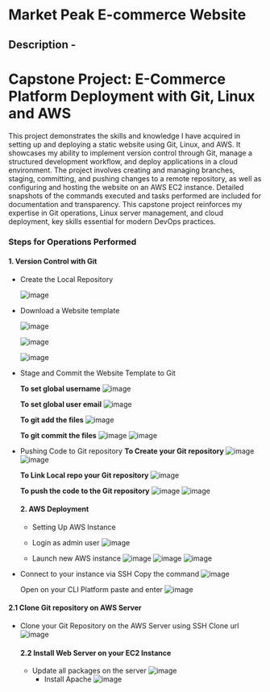 # Market Peak E-commerce Website

## Description - 

 # Capstone Project: E-Commerce Platform Deployment with Git, Linux and AWS

This project demonstrates the skills and knowledge I have acquired in setting up and deploying a static website using Git, Linux, and AWS. It showcases my ability to implement version control through Git, manage a structured development workflow, and deploy applications in a cloud environment. The project involves creating and managing branches, staging, committing, and pushing changes to a remote repository, as well as configuring and hosting the website on an AWS EC2 instance. Detailed snapshots of the commands executed and tasks performed are included for documentation and transparency. This capstone project reinforces my expertise in Git operations, Linux server management, and cloud deployment, key skills essential for modern DevOps practices.

### Steps for Operations Performed

#### 1. Version Control with Git

- Create the Local Repository
  
  ![image](https://github.com/user-attachments/assets/bb79cf03-4bc6-4fc0-a585-a13fb5b0f1f9)

- Download a Website template
  
  ![image](https://github.com/user-attachments/assets/ff9356bd-2ca3-4469-a34c-ef42cf7deaaf)

  ![image](https://github.com/user-attachments/assets/e8f8fb53-c27a-4564-ba98-4d71e490ecc6)

  ![image](https://github.com/user-attachments/assets/516f31fe-5225-493a-a2b8-78d820538fcb)
  
- Stage and Commit the Website Template to Git

  **To set global username**
  ![image](https://github.com/user-attachments/assets/dda0afe8-0d5d-44a8-93c4-6f232b7aafe7)

  **To set global user email**
  ![image](https://github.com/user-attachments/assets/9b238822-9f58-44ed-8e0f-8d64d6cdc72c)

  **To git add the files**
  ![image](https://github.com/user-attachments/assets/3ecaaa20-dfe6-466f-a222-31a469c5abfd)

  **To git commit the files**
  ![image](https://github.com/user-attachments/assets/d275b889-a474-4b88-95de-392df2e145e3)
  ![image](https://github.com/user-attachments/assets/211c52a8-c3fe-4863-88c3-8cf770bd687a)

- Pushing Code to Git repository
  **To Create your Git repository**
  ![image](https://github.com/user-attachments/assets/66d10243-a56e-4069-9b7d-ba5d5c0c3ddc)
  ![image](https://github.com/user-attachments/assets/d530914f-7c66-46f0-af82-3b2a6ac7b44d)

   **To Link Local repo your Git repository**
  ![image](https://github.com/user-attachments/assets/33784ae3-a524-4887-a65b-411797646f3d)

  **To push the code to the Git repository**
  ![image](https://github.com/user-attachments/assets/538f60ee-2a39-42ba-bd37-64b8bfe0d6eb)
  ![image](https://github.com/user-attachments/assets/70017113-f0ce-4b2d-a58c-f70bab74db41)



  #### 2. AWS Deployment

  - Setting Up AWS Instance
    
  -  Login as admin user
     ![image](https://github.com/user-attachments/assets/1797c603-7336-4545-87fe-1c4b0b9997fe)

    - Launch new AWS instance
     ![image](https://github.com/user-attachments/assets/cd49d4e0-f030-4505-823a-719b1c8646fd)
     ![image](https://github.com/user-attachments/assets/9496e12f-2742-4981-8f29-d223b6b8ee3e)
     ![image](https://github.com/user-attachments/assets/85274cfd-50ea-4be7-8dd1-6b3007b848a8)

- Connect to your instance via SSH
  Copy the command
   ![image](https://github.com/user-attachments/assets/e92ca97a-1059-4769-a70f-c954cf7ea778)

  Open on your CLI Platform paste and enter
  ![image](https://github.com/user-attachments/assets/97301ac1-9def-4315-a9d1-11ddffb38cd6)

  

  
 #### 2.1 Clone Git repository on AWS Server

 - Clone your Git Repository on the AWS Server using SSH Clone url
    ![image](https://github.com/user-attachments/assets/e37cae2d-53dd-49e9-b8e6-e6b70702bdf8)

   #### 2.2 Install Web Server on your EC2 Instance
    - Update all packages on the server
      ![image](https://github.com/user-attachments/assets/7bd56fc4-c361-442f-9d11-8273d46b6f59)
      - Install Apache
        ![image](https://github.com/user-attachments/assets/3d635f96-131e-4488-9f94-5763e3a0c589)


   

   

  



     



    

  
  


  

  



